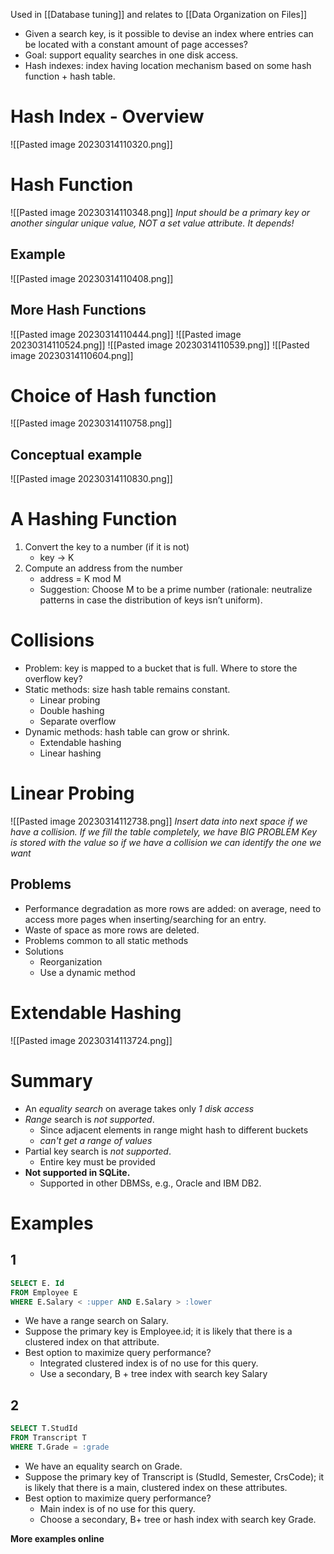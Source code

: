 Used in [[Database tuning]] and relates to [[Data Organization on Files]]
- Given a search key, is it possible to devise an index where entries can be located with a constant amount of page accesses?
- Goal: support equality searches in one disk access.
- Hash indexes: index having location mechanism based on some hash function + hash table.
# Hash Index - Overview
![[Pasted image 20230314110320.png]]
# Hash Function
![[Pasted image 20230314110348.png]]
*Input should be a primary key or another singular unique value, NOT a set value attribute. It depends!*
## Example
![[Pasted image 20230314110408.png]]
## More Hash Functions
![[Pasted image 20230314110444.png]]
![[Pasted image 20230314110524.png]]
![[Pasted image 20230314110539.png]]
![[Pasted image 20230314110604.png]]
# Choice of Hash function
![[Pasted image 20230314110758.png]]
## Conceptual example
![[Pasted image 20230314110830.png]]
# A Hashing Function
1. Convert the key to a number (if it is not)
	- key → K
2. Compute an address from the number
	- address = K mod M
	- Suggestion: Choose M to be a prime number (rationale: neutralize patterns in case the distribution of keys isn’t uniform).

# Collisions
- Problem: key is mapped to a bucket that is full. Where to store the overflow key?
- Static methods: size hash table remains constant.
	- Linear probing
	- Double hashing
	- Separate overflow
- Dynamic methods: hash table can grow or shrink.
	- Extendable hashing
	- Linear hashing
# Linear Probing

![[Pasted image 20230314112738.png]]
*Insert data into next space if we have a collision. If we fill the table completely, we have BIG PROBLEM*
*Key is stored with the value so if we have a collision we can identify the one we want*
## Problems
- Performance degradation as more rows are added: on average, need to access more pages when inserting/searching for an entry.  
- Waste of space as more rows are deleted.  
- Problems common to all static methods  
- Solutions  
	- Reorganization  
	- Use a dynamic method
# Extendable Hashing
![[Pasted image 20230314113724.png]]
# Summary
- An *equality search* on average takes only *1 disk access*
- *Range* search is *not supported*.
	- Since adjacent elements in range might hash to different buckets
	- *can't get a range of values*
- Partial key search is *not supported*.
	- Entire key must be provided
- **Not supported in SQLite.**
	- Supported in other DBMSs, e.g., Oracle and IBM DB2.

# Examples
## 1
```sql
SELECT E. Id  
FROM Employee E  
WHERE E.Salary < :upper AND E.Salary > :lower
```
- We have a range search on Salary.  
- Suppose the primary key is Employee.id; it is likely that there is a clustered index on that attribute.  
- Best option to maximize query performance?
	- Integrated clustered index is of no use for this query.
	- Use a secondary, B + tree index with search key Salary

## 2
```sql
SELECT T.StudId  
FROM Transcript T  
WHERE T.Grade = :grade
```

- We have an equality search on Grade.
- Suppose the primary key of Transcript is (StudId, Semester, CrsCode); it is likely that there is a main, clustered index on these attributes.
- Best option to maximize query performance?
	- Main index is of no use for this query.
	- Choose a secondary, B+ tree or hash index with search key Grade.

**More examples online**

